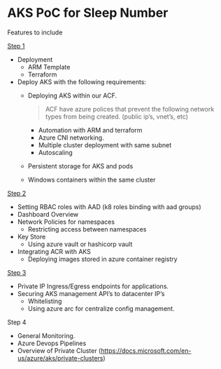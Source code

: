 # AKS PoC for Sleep Number

Features to include

[Step 1](files/step1.md)

- Deployment
  - ARM Template
  - Terraform
- Deploy AKS with the following requirements:
  - Deploying AKS within our ACF.   
  
    >ACF have azure polices that prevent the following network types from being created. (public ip’s, vnet’s, etc)

	- Automation with ARM and terraform   
	- Azure CNI networking.
    - Multiple cluster deployment with same subnet    
    - Autoscaling
  - Persistent storage for AKS and pods
  - Windows containers within the same cluster	 

[Step 2](files/step2.md)

  - Setting  RBAC roles with AAD (k8 roles binding with aad groups)
  - Dashboard Overview		
  - Network Policies for namespaces
    - Restricting access between namespaces
  - Key Store
    - Using azure vault or hashicorp vault
- Integrating ACR with AKS
  - Deploying images stored in azure container registry

[Step 3](files/step3.md)

 - Private IP Ingress/Egress endpoints for applications. 
 - Securing AKS management API’s to datacenter IP’s 
    - Whitelisting 
    - Using azure arc for centralize config management. 
 

Step 4
- General Monitoring.
- Azure Devops Pipelines
- Overview of Private Cluster (https://docs.microsoft.com/en-us/azure/aks/private-clusters)